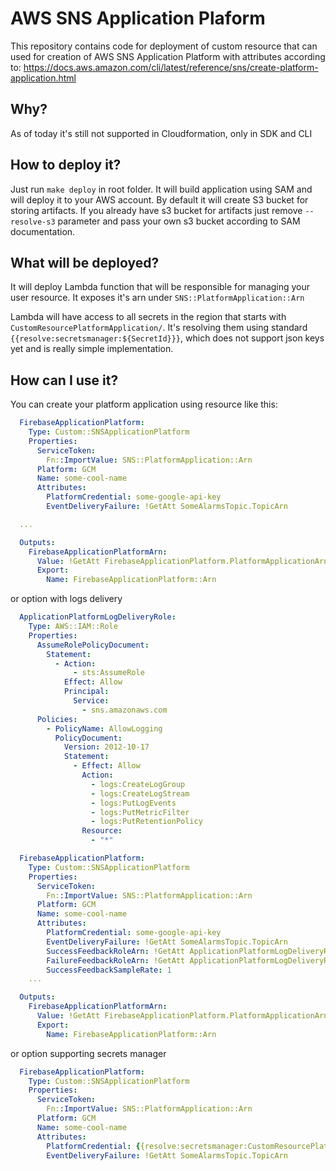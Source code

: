 # AWS SNS Application Plaform
This repository contains code for deployment of custom resource that can used for creation of AWS SNS Application Platform with attributes according to:
https://docs.aws.amazon.com/cli/latest/reference/sns/create-platform-application.html

## Why?
As of today it's still not supported in Cloudformation, only in SDK and CLI

## How to deploy it?
Just run `make deploy` in root folder. It will build application using SAM and will deploy it to your AWS account. By default it will create S3 bucket for storing artifacts. If you already have s3 bucket for artifacts just remove `--resolve-s3` parameter and pass your own s3 bucket according to SAM documentation.

## What will be deployed?
It will deploy Lambda function that will be responsible for managing your user resource. It exposes it's arn under `SNS::PlatformApplication::Arn`

Lambda will have access to all secrets in the region that starts with `CustomResourcePlatformApplication/`.
It's resolving them using standard `{{resolve:secretsmanager:${SecretId}}}`, which does not support json keys yet and is really simple implementation.

## How can I use it?
You can create your platform application using resource like this:

```yaml
  FirebaseApplicationPlatform:
    Type: Custom::SNSApplicationPlatform
    Properties:
      ServiceToken:
        Fn::ImportValue: SNS::PlatformApplication::Arn
      Platform: GCM
      Name: some-cool-name
      Attributes:
        PlatformCredential: some-google-api-key 
        EventDeliveryFailure: !GetAtt SomeAlarmsTopic.TopicArn

  ...

  Outputs:
    FirebaseApplicationPlatformArn:
      Value: !GetAtt FirebaseApplicationPlatform.PlatformApplicationArn
      Export:
        Name: FirebaseApplicationPlatform::Arn
```

or option with logs delivery

```yaml
  ApplicationPlatformLogDeliveryRole:
    Type: AWS::IAM::Role
    Properties:
      AssumeRolePolicyDocument:
        Statement:
          - Action:
              - sts:AssumeRole
            Effect: Allow
            Principal:
              Service:
                - sns.amazonaws.com
      Policies:
        - PolicyName: AllowLogging
          PolicyDocument:
            Version: 2012-10-17
            Statement:
              - Effect: Allow
                Action:
                  - logs:CreateLogGroup
                  - logs:CreateLogStream
                  - logs:PutLogEvents
                  - logs:PutMetricFilter
                  - logs:PutRetentionPolicy
                Resource:
                  - "*"

  FirebaseApplicationPlatform:
    Type: Custom::SNSApplicationPlatform
    Properties:
      ServiceToken:
        Fn::ImportValue: SNS::PlatformApplication::Arn
      Platform: GCM
      Name: some-cool-name
      Attributes:
        PlatformCredential: some-google-api-key
        EventDeliveryFailure: !GetAtt SomeAlarmsTopic.TopicArn
        SuccessFeedbackRoleArn: !GetAtt ApplicationPlatformLogDeliveryRole.Arn
        FailureFeedbackRoleArn: !GetAtt ApplicationPlatformLogDeliveryRole.Arn
        SuccessFeedbackSampleRate: 1
    ...

  Outputs:
    FirebaseApplicationPlatformArn:
      Value: !GetAtt FirebaseApplicationPlatform.PlatformApplicationArn
      Export:
        Name: FirebaseApplicationPlatform::Arn  
```

or option supporting secrets manager

```yaml
  FirebaseApplicationPlatform:
    Type: Custom::SNSApplicationPlatform
    Properties:
      ServiceToken:
        Fn::ImportValue: SNS::PlatformApplication::Arn
      Platform: GCM
      Name: some-cool-name
      Attributes:
        PlatformCredential: {{resolve:secretsmanager:CustomResourcePlatformApplication/MySuperSecretGoogleApiKey}} 
        EventDeliveryFailure: !GetAtt SomeAlarmsTopic.TopicArn
```
